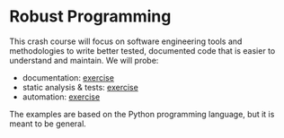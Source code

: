 # Robust Programming

This crash course will focus on software engineering tools and methodologies to write better tested, documented code that is easier to understand and maintain. We will probe:

- documentation: [exercise](README_DOC.md)
- static analysis & tests: [exercise](README_TEST.md)
- automation: [exercise](README_AUTO.md)

The examples are based on the Python programming language, but it is meant to be general.